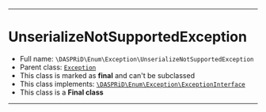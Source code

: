 ***

# UnserializeNotSupportedException

* Full name: `\DASPRiD\Enum\Exception\UnserializeNotSupportedException`
* Parent class: [`Exception`](../../../Exception.md)
* This class is marked as **final** and can't be subclassed
* This class implements:
  [`\DASPRiD\Enum\Exception\ExceptionInterface`](./ExceptionInterface.md)
* This class is a **Final class**

***

